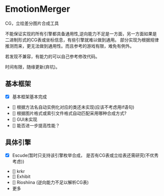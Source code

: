 # EmotionMerger

CG，立绘差分图片合成工具

不能保证实现的所有引擎都具备通用性,逆向能力不足是一方面，另一方面如果是二进制形式的CG表或坐标信息，有些引擎就难以做到通用。
部分实现为根据规律推测而来，更无法做到通用性。而且参考的游戏有限，难免有例外。

若发现不兼容，有能力的可以自己参考修改代码。

时间有限，随缘更新(弃坑)。

## 基本框架
- [x] 基本框架基本完成
- []  根据方法名自动实例化对应的类还未实现(应该不考虑用if语句)
- []  根据图片格式或索引文件格式自动匹配采用哪种合成方式?
- []  GUI未实现
- []  能否进一步提高性能？

## 具体引擎
- [x] Escude(暂时只支持该引擎枚举合成， 是否有CG表或立绘表还需研究(不优秀考虑))
- [] krkr
- [] Exhibit
- [] Rioshiina (逆向能力不足以解析CG表)
- 更多